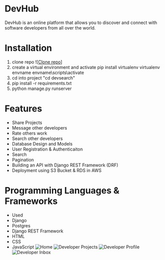 # DevHub
DevHub is an online platform that allows you to discover and connect with software developers from all over the world.

# Installation
1. clone repo ![[Clone repo](https://github.com/raaphat99/DevHub.git)]
2. create a virtual environment and activate
pip install virtualenv
virtualenv envname
envname\scripts\activate
4. cd into project "cd devsearch"
5. pip install -r requirements.txt
6. python manage.py runserver
# Features
* Share Projects
* Message other developers
* Rate others work
* Search other developers
* Database Design and Models
* User Registration & Authenticaiton
* Search
* Pagination
* Building an API with Django REST Framework (DRF)
* Deployment using S3 Bucket & RDS in AWS
# Programming Languages & Frameworks
* Used 
* Django
* Postgres
* Django REST Framework
* HTML
* CSS
* JavaScript
![Home](https://github.com/user-attachments/assets/483717eb-f1b5-4354-84fa-70cfd4255e2f)
![Developer Projects](https://github.com/user-attachments/assets/c7e99fc5-eb9d-4b8b-8253-94b4a96ae692)
![Developer Profile](https://github.com/user-attachments/assets/0cab0d54-7b11-4474-87d6-5bf8061f2634)
![Developer Inbox](https://github.com/user-attachments/assets/13b14e16-5ae2-4a62-bcc4-413eced7c624)
